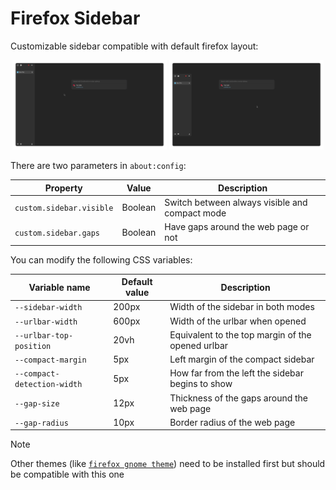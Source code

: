 # Firefox Sidebar

Customizable sidebar compatible with default firefox layout:

<p align="center">
    <img src="./images/always-visible.png" width="49%" /> <img src="./images/compact.png" width="49%" />
</p>

There are two parameters in `about:config`:

| Property                 | Value   | Description                                    |
|------------------------- | ------- |----------------------------------------------- |
| `custom.sidebar.visible` | Boolean | Switch between always visible and compact mode |
| `custom.sidebar.gaps`    | Boolean | Have gaps around the web page or not           |

You can modify the following CSS variables:

| Variable name               | Default value | Description                                       |
|---------------------------- | ------------- |-------------------------------------------------- |
| `--sidebar-width`           | 200px         | Width of the sidebar in both modes                |
| `--urlbar-width`            | 600px         | Width of the urlbar when opened                   |
| `--urlbar-top-position`     | 20vh          | Equivalent to the top margin of the opened urlbar |
| `--compact-margin`          | 5px           | Left margin of the compact sidebar                |
| `--compact-detection-width` | 5px           | How far from the left the sidebar begins to show  |
| `--gap-size`                | 12px          | Thickness of the gaps around the web page         |
| `--gap-radius`              | 10px          | Border radius of the web page                     |

> [!NOTE]
> Other themes (like [`firefox gnome theme`](https://github.com/rafaelmardojai/firefox-gnome-theme)) need to be installed first but should be compatible with this one
